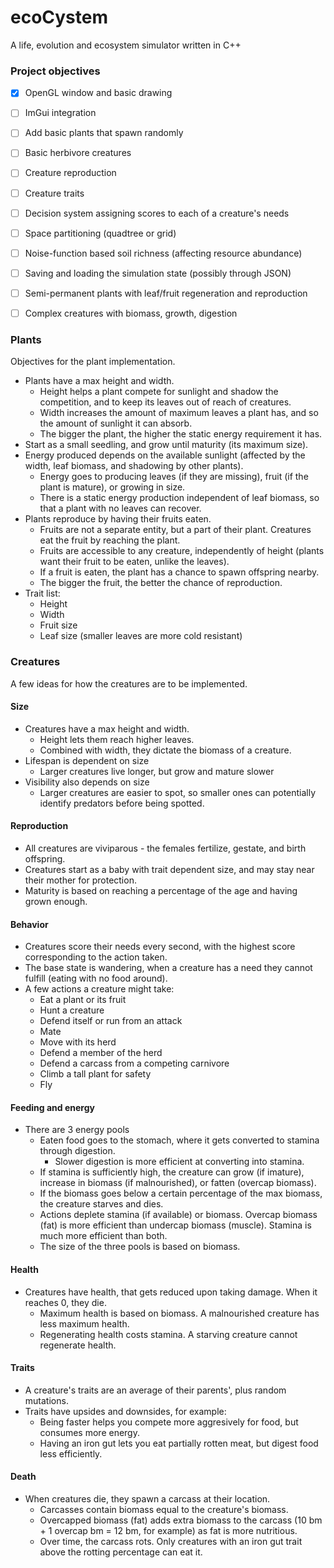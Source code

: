 # ecoCystem

A life, evolution and ecosystem simulator written in C++

### Project objectives
- [x] OpenGL window and basic drawing
- [ ] ImGui integration
- [ ] Add basic plants that spawn randomly
- [ ] Basic herbivore creatures
- [ ] Creature reproduction
- [ ] Creature traits
- [ ] Decision system assigning scores to each of a creature's needs
- [ ] Space partitioning (quadtree or grid)
- [ ] Noise-function based soil richness (affecting resource abundance)
- [ ] Saving and loading the simulation state (possibly through JSON)
- [ ] Semi-permanent plants with leaf/fruit regeneration and reproduction
- [ ] Complex creatures with biomass, growth, digestion


### Plants
Objectives for the plant implementation.
* Plants have a max height and width.
  * Height helps a plant compete for sunlight and shadow the competition, and to keep its leaves out of reach of creatures.
  * Width increases the amount of maximum leaves a plant has, and so the amount of sunlight it can absorb.
  * The bigger the plant, the higher the static energy requirement it has.
* Start as a small seedling, and grow until maturity (its maximum size).
* Energy produced depends on the available sunlight (affected by the width, leaf biomass, and shadowing by other plants).
  * Energy goes to producing leaves (if they are missing), fruit (if the plant is mature), or growing in size.
  * There is a static energy production independent of leaf biomass, so that a plant with no leaves can recover.
* Plants reproduce by having their fruits eaten.
  * Fruits are not a separate entity, but a part of their plant. Creatures eat the fruit by reaching the plant.
  * Fruits are accessible to any creature, independently of height (plants want their fruit to be eaten, unlike the leaves).
  * If a fruit is eaten, the plant has a chance to spawn offspring nearby.
  * The bigger the fruit, the better the chance of reproduction.
* Trait list:
  * Height
  * Width
  * Fruit size
  * Leaf size (smaller leaves are more cold resistant)

### Creatures
A few ideas for how the creatures are to be implemented.
#### Size
* Creatures have a max height and width.
  * Height lets them reach higher leaves.
  * Combined with width, they dictate the biomass of a creature.
* Lifespan is dependent on size
  * Larger creatures live longer, but grow and mature slower
* Visibility also depends on size
  * Larger creatures are easier to spot, so smaller ones can potentially identify predators before being spotted.
#### Reproduction
* All creatures are viviparous - the females fertilize, gestate, and birth offspring.
* Creatures start as a baby with trait dependent size, and may stay near their mother for protection.
* Maturity is based on reaching a percentage of the age and having grown enough.
#### Behavior
* Creatures score their needs every second, with the highest score corresponding to the action taken.
* The base state is wandering, when a creature has a need they cannot fulfill (eating with no food around).
* A few actions a creature might take:
  * Eat a plant or its fruit
  * Hunt a creature
  * Defend itself or run from an attack
  * Mate
  * Move with its herd
  * Defend a member of the herd
  * Defend a carcass from a competing carnivore
  * Climb a tall plant for safety
  * Fly
#### Feeding and energy
* There are 3 energy pools
  * Eaten food goes to the stomach, where it gets converted to stamina through digestion.
    * Slower digestion is more efficient at converting into stamina.
  * If stamina is sufficiently high, the creature can grow (if imature), increase in biomass (if malnourished), or fatten (overcap biomass).
  * If the biomass goes below a certain percentage of the max biomass, the creature starves and dies.
  * Actions deplete stamina (if available) or biomass. Overcap biomass (fat) is more efficient than undercap biomass (muscle). Stamina is much more efficient than both.
  * The size of the three pools is based on biomass.
#### Health
* Creatures have health, that gets reduced upon taking damage. When it reaches 0, they die.
  * Maximum health is based on biomass. A malnourished creature has less maximum health.
  * Regenerating health costs stamina. A starving creature cannot regenerate health.
#### Traits
* A creature's traits are an average of their parents', plus random mutations.
* Traits have upsides and downsides, for example:
  * Being faster helps you compete more aggresively for food, but consumes more energy.
  * Having an iron gut lets you eat partially rotten meat, but digest food less efficiently.
#### Death
* When creatures die, they spawn a carcass at their location.
  * Carcasses contain biomass equal to the creature's biomass.
  * Overcapped biomass (fat) adds extra biomass to the carcass (10 bm + 1 overcap bm = 12 bm, for example) as fat is more nutritious.
  * Over time, the carcass rots. Only creatures with an iron gut trait above the rotting percentage can eat it.
